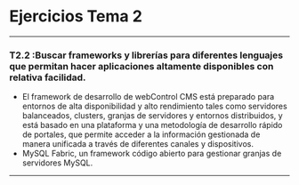 # Ejercicios Tema 2
---

### T2.2 :Buscar frameworks y librerías para diferentes lenguajes que permitan hacer aplicaciones altamente disponibles con relativa facilidad.

 * El framework de desarrollo de webControl CMS está preparado para entornos de alta disponibilidad y alto rendimiento tales como servidores balanceados, clusters, granjas de servidores y entornos distribuidos,  y está basado en una plataforma y una metodología de desarrollo rápido de portales, que permite acceder a la información gestionada de manera unificada a través de diferentes canales y dispositivos.
 *  MySQL Fabric, un framework código abierto para gestionar granjas de servidores MySQL. 


---